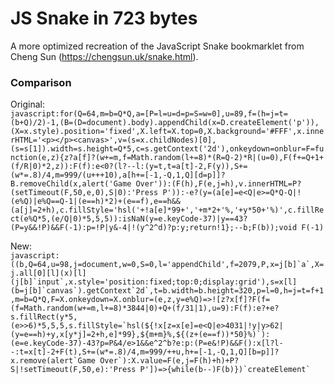 # JS Snake in 723 bytes
A more optimized recreation of the JavaScript Snake bookmarklet from Cheng Sun (https://chengsun.uk/snake.html).  
  
### Comparison
  
Original:  
```javascript:for(Q=64,m=b=Q*Q,a=[P=l=u=d=p=S=w=0],u=89,f=(h=j=t=(b+Q)/2)-1,(B=(D=document).body).appendChild(x=D.createElement('p')),(X=x.style).position='fixed',X.left=X.top=0,X.background='#FFF',x.innerHTML='<p></p><canvas>',v=(s=x.childNodes)[0],(s=s[1]).width=s.height=Q*5,c=s.getContext('2d'),onkeydown=onblur=F=function(e,z){z?a[f]?(w+=m,f=Math.random(l+=8)*(R=Q-2)*R|(u=0),F(f+=Q+1+(f/R|0)*2,z)):F(f):e<0?(l?--l:(y=t,t=a[t]-2,F(y)),S+=(w*=.8)/4,m=999/(u+++10),a[h+=[-1,-Q,1,Q][d=p]]?B.removeChild(x,alert('Game Over')):(F(h),F(e,j=h),v.innerHTML=P?(setTimeout(F,50,e,0),S|0):'Press P')):-e?(y=(a[e]=e<Q|e>=Q*Q-Q|!(e%Q)|e%Q==Q-1|(e==h)*2)+(e==f),e==h&&(a[j]=2+h),c.fillStyle='hsl('+!a[e]*99+','+m*2+'%,'+y*50+'%)',c.fillRect(e%Q*5,(e/Q|0)*5,5,5)):isNaN(y=e.keyCode-37)|y==43?(P=y&&!P)&&F(-1):p=!P|y&-4|!(y^2^d)?p:y;return!1};--b;F(b));void F(-1)```  
  
New:  
```javascript:((b,Q=64,u=98,j=document,w=0,S=0,l='appendChild',f=2079,P,x=j[b]`a`,X=j.all[0][l](x)[l](j[b]`input`,x.style='position:fixed;top:0;display:grid'),s=x[l](b=j[b]`canvas`).getContext`2d`,t=b.width=b.height=320,p=l=0,h=j=t=f+1,m=b=Q*Q,F=X.onkeydown=X.onblur=(e,z,y=e%Q)=>![z?x[f]?F(f=(f=Math.random(w+=m,l+=8)*3844|0)+Q+(f/31|1),u=9):F(f):e?+e?s.fillRect(y*5,(e>>6)*5,5,5,s.fillStyle=`hsl(${!x[z=x[e]=e<Q|e>4031|!y|y>62|(y=e==h)+y,x[y*j]=2+h,e]*99},${m+m}%,${(z+(e==f))*50}%)`):(e=e.keyCode-37)-43?p=P&4/e>1&&e^2^b?e:p:(P=e&!P)&&F():x[l?l--:t=x[t]-2+F(t),S+=(w*=.8)/4,m=999/++u,h+=[-1,-Q,1,Q][b=p]]?x.remove(alert`Game Over`):X.value=F(e,j=F(h)+h)+P?S|!setTimeout(F,50,e):'Press P'])=>{while(b--)F(b)})`createElement` ```
